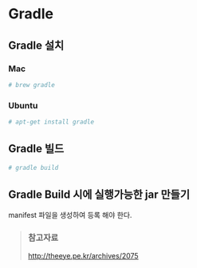 # Gradle

## Gradle 설치

### Mac

```bash
# brew gradle
```

### Ubuntu

```bash
# apt-get install gradle
```

## Gradle 빌드

```bash
# gradle build
```

## Gradle Build 시에 실행가능한 jar 만들기

manifest 파일을 생성하여 등록 해야 한다.

> ### 참고자료
> <http://theeye.pe.kr/archives/2075>
